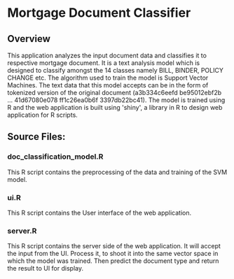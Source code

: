 # Mortgage Document Classifier
## Overview
This application analyzes the input document data and classifies it to respective mortgage document. It is a text analysis model which is designed to classify amongst the 14 classes namely BILL, BINDER, POLICY CHANGE etc. The algorithm used to train the model is Support Vector Machines. The text data that this model accepts can be in the form of tokenized version of the original document (a3b334c6eefd be95012ebf2b ... 41d67080e078 ff1c26ea0b6f 3397db22bc41). The model is trained using R and the web application is built using 'shiny', a library in R to design web application for R scripts. 

## Source Files:
### doc_classification_model.R
This R script contains the preprocessing of the data and training of the SVM model.


### ui.R
This R script contains the User interface of the web application.


### server.R
This R script contains the server side of the web application. It will accept the input from the UI. Process it, to shoot it into the same vector space in which the model was trained. Then predict the document type and return the result to UI for display.
